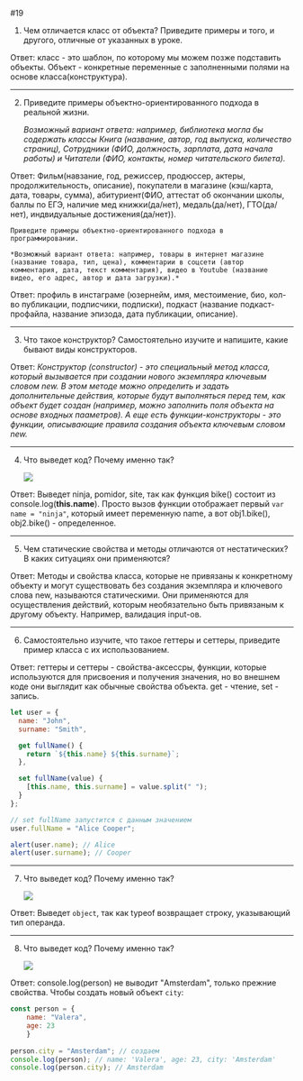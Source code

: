 #19
1. Чем отличается класс от объекта? Приведите примеры и того, и другого, отличные от указанных в уроке.

Ответ: класс - это шаблон, по которому мы можем позже подставить объекты. Объект - конкретные переменные с заполненными полями на основе класса(конструктура). 
***
2. Приведите примеры объектно-ориентированного подхода в реальной жизни. 
    
    *Возможный вариант ответа: например, библиотека могла бы содержать классы Книга (название, автор, год выпуска, количество страниц), Сотрудники (ФИО, должность, зарплата, дата начала работы) и Читатели (ФИО, контакты, номер читательского билета).*

Ответ: Фильм(навзание, год, режиссер, продюссер, актеры, продолжительность, описание), покупатели в магазине (кэш/карта, дата, товары, сумма), абитуриент(ФИО, аттестат об окончании школы, баллы по ЕГЭ, наличие мед книжки(да/нет), медаль(да/нет), ГТО(да/нет), индвидуальные достижения(да/нет)).
    
    Приведите примеры объектно-ориентированного подхода в программировании. 
    
    *Возможный вариант ответа: например, товары в интернет магазине (название товара, тип, цена), комментарии в соцсети (автор комментария, дата, текст комментария), видео в Youtube (название видео, его адрес, автор и дата загрузки).*

Ответ: профиль в инстаграме (юзернейм, имя, местоимение, био, кол-во публикации, подписчики, подписки), подкаст (название подкаст-профайла, название эпизода, дата публикации, описание). 
***
    
3. Что такое конструктор? Самостоятельно изучите и напишите, какие бывают виды конструкторов.

Ответ: <i>Конструктор (constructor) - это специальный метод класса, который вызывается при создании нового экземпляра ключевым словом new. В этом методе можно определить и задать дополнительные действия, которые будут выполняться перед тем, как объект будет создан (например, можно заполнить поля объекта на основе входных пааметров). А еще есть функции-конструкторы - это функции, описывающие правила создания объекта ключевым словом new.</i>
***
4. Что выведет код? Почему именно так? 
    
    <img src="https://www.notion.so/image/https%3A%2F%2Fs3-us-west-2.amazonaws.com%2Fsecure.notion-static.com%2F99f30086-db49-4cdf-9cfc-a0b0d4bcba0e%2FUntitled.png?table=block&id=c44409c9-82e1-413c-b8bd-09bc3fa9d686&spaceId=f098cfa4-dc31-41b0-a467-db910d3cff90&width=2000&userId=&cache=v2">
    
Ответ: Выведет ninja, pomidor, site, так как функция bike() состоит из console.log(<b>this.name</b>). Просто вызов функции отображает первый `var name = "ninja"`, который имеет переменную name, а вот obj1.bike(), obj2.bike() - определенное.
***
5. Чем статические свойства и методы отличаются от нестатических? В каких ситуациях они применяются?

Ответ: Методы и свойства класса, которые не привязаны к конкретному объекту и могут существовать без создания экземпляра и ключевого слова new, называются статическими. Они применяются для осуществления действий, которым необязательно быть привязаным к другому объекту. Например, валидация input-ов.
***
6. Самостоятельно изучите, что такое геттеры и сеттеры, приведите пример класса с их использованием.

Ответ: геттеры и сеттеры - свойства-аксессры, функции, которые используются для присвоения и получения значения, но во внешнем коде они выглядит как обычные свойства объекта. get - чтение, set - запись. 
```js
let user = {
  name: "John",
  surname: "Smith",

  get fullName() {
    return `${this.name} ${this.surname}`;
  },

  set fullName(value) {
    [this.name, this.surname] = value.split(" ");
  }
};

// set fullName запустится с данным значением
user.fullName = "Alice Cooper";

alert(user.name); // Alice
alert(user.surname); // Cooper
```
***
7. Что выведет код? Почему именно так?
    
    <img src="https://www.notion.so/image/https%3A%2F%2Fs3-us-west-2.amazonaws.com%2Fsecure.notion-static.com%2F278f7897-a155-4744-91f1-d123ad875879%2FUntitled.png?table=block&id=670a0ea3-bf63-490a-b6b0-9de488d2033e&spaceId=f098cfa4-dc31-41b0-a467-db910d3cff90&width=2000&userId=&cache=v2">

Ответ: Выведет `object`, так как typeof возвращает строку, указывающий тип операнда. 
***
8.  Что выведет код? Почему именно так?
    
    <img src="https://www.notion.so/image/https%3A%2F%2Fs3-us-west-2.amazonaws.com%2Fsecure.notion-static.com%2F5ec85e3b-4370-424e-b529-4e59754f4735%2FUntitled.png?table=block&id=0d54cb73-06c2-4afb-a5e7-0d94bf5eedc2&spaceId=f098cfa4-dc31-41b0-a467-db910d3cff90&width=2000&userId=&cache=v2">

Ответ: console.log(person) не выводит "Amsterdam", только прежние свойства. Чтобы создать новый объект `city`:
```js
const person = {
    name: "Valera",
    age: 23
    }
        
person.city = "Amsterdam"; // создаем
console.log(person); // name: 'Valera', age: 23, city: 'Amsterdam'
console.log(person.city); // Amsterdam
```
